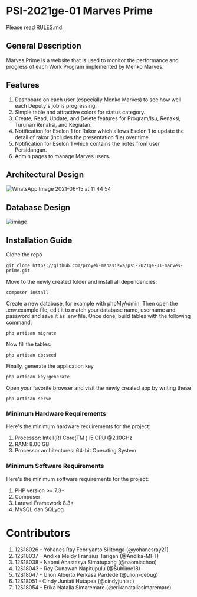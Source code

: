 # PSI-2021ge-01 Marves Prime
Please read [RULES.md](RULES.md).

## General Description
Marves Prime is a website that is used to monitor the performance and progress of each Work Program implemented by Menko Marves. 

## Features
1. Dashboard on each user (especially Menko Marves) to see how well each Deputy's job is progressing.
2. Simple table and attractive colors for status category.
3. Create, Read, Update, and Delete features for Program/Isu, Renaksi, Turunan Renaksi, and Kegiatan.
4. Notification for Eselon 1 for Rakor which allows Eselon 1 to update the detail of rakor (includes the presentation file) over time.
5. Notification for Eselon 1 which contains the notes from user Persidangan.
6. Admin pages to manage Marves users.

## Architectural Design
![WhatsApp Image 2021-06-15 at 11 44 54](https://user-images.githubusercontent.com/70925629/121994301-3c635800-cdcf-11eb-9708-26152a3ab59b.jpeg)



## Database Design
![image](https://user-images.githubusercontent.com/60694238/121991504-f788f280-cdc9-11eb-8ccf-a13b6fb7393c.png)




## Installation Guide
Clone the repo
```
git clone https://github.com/proyek-mahasiswa/psi-2021ge-01-marves-prime.git
```

Move to the newly created folder and install all dependencies:
```
composer install
```

Create a new database, for example with phpMyAdmin. Then open the .env.example file, edit it to match your database name, username and password and save it as .env file. Once done, build tables with the following command:
```
php artisan migrate
```

Now fill the tables:
```
php artisan db:seed
```

Finally, generate the application key 
```
php artisan key:generate
```

Open your favorite browser and visit the newly created app by writing these 
```
php artisan serve
```


### Minimum Hardware Requirements
Here's the minimum hardware requirements for the project:
1. Processor: Intell(R) Core(TM ) i5 CPU @2.10GHz
2. RAM: 8.00 GB
3. Processor architectures: 64-bit Operating System

### Minimum Software Requirements
Here's the minimum software requirements for the project:
1. PHP version >= 7.3+
2. Composer
3. Laravel Framework 8.3+
4. MySQL dan SQLyog

# Contributors
1. 12S18026 - Yohanes Ray Febriyanto Silitonga (@yohanesray21)
2. 12S18037 - Andika Meidy Fransius Tarigan (@Andika-MFT)
3. 12S18038 - Naomi Anastasya Simatupang (@naomiachoo)
4. 12S18043 - Roy Gunawan Napitupulu (@Sublime18)
5. 12S18047 - Ulion Alberto Perkasa Pardede (@ulion-debug)
6. 12S18051 - Cindy Juniati Hutapea (@cindyjuniati)
7. 12S18054 - Erika Natalia Simaremare (@erikanataliasimaremare)
